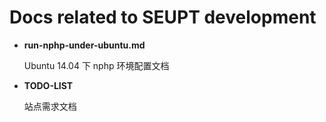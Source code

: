 # Docs related to SEUPT development


+ **run-nphp-under-ubuntu.md**

  Ubuntu 14.04 下 nphp 环境配置文档


+ **TODO-LIST**

  站点需求文档
